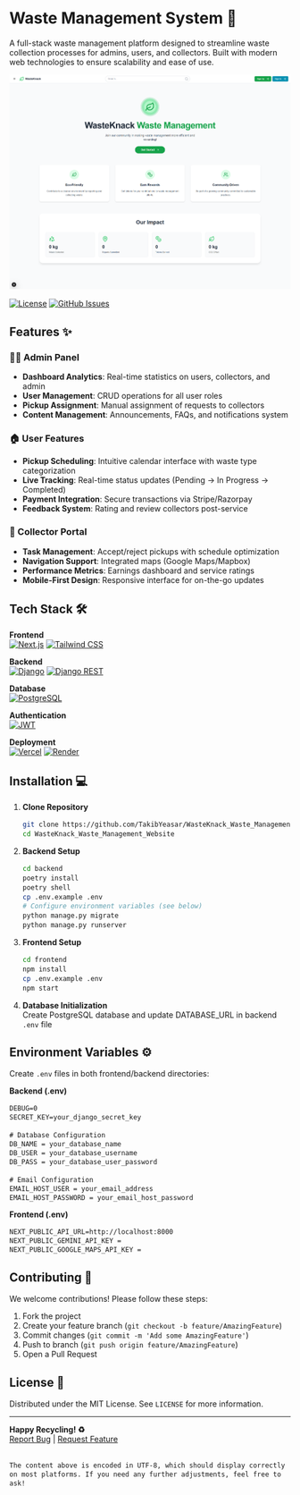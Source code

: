 # Waste Management System 🌱

A full-stack waste management platform designed to streamline waste collection processes for admins, users, and collectors. Built with modern web technologies to ensure scalability and ease of use.

![Project Banner](https://github.com/TakibYeasar/WasteKnack_Waste_Management_Website/blob/main/screencapture-localhost-3000-2025-03-07-11_30_45.png)

[![License](https://img.shields.io/badge/license-MIT-blue.svg)](LICENSE)
[![GitHub Issues](https://img.shields.io/github/issues/TakibYeasar/WasteKnack_Waste_Management_Website)](https://github.com/TakibYeasar/WasteKnack_Waste_Management_Website/issues)

## Features ✨

### 👨💼 Admin Panel
- **Dashboard Analytics**: Real-time statistics on users, collectors, and admin
- **User Management**: CRUD operations for all user roles
- **Pickup Assignment**: Manual assignment of requests to collectors
- **Content Management**: Announcements, FAQs, and notifications system

### 🏠 User Features
- **Pickup Scheduling**: Intuitive calendar interface with waste type categorization
- **Live Tracking**: Real-time status updates (Pending → In Progress → Completed)
- **Payment Integration**: Secure transactions via Stripe/Razorpay
- **Feedback System**: Rating and review collectors post-service

### 🚚 Collector Portal
- **Task Management**: Accept/reject pickups with schedule optimization
- **Navigation Support**: Integrated maps (Google Maps/Mapbox)
- **Performance Metrics**: Earnings dashboard and service ratings
- **Mobile-First Design**: Responsive interface for on-the-go updates

## Tech Stack 🛠️

**Frontend**  
[![Next.js](https://img.shields.io/badge/Next.js-000000?style=flat&logo=nextdotjs)](https://nextjs.org/)
[![Tailwind CSS](https://img.shields.io/badge/Tailwind_CSS-06B6D4?style=flat&logo=tailwindcss)](https://tailwindcss.com/)

**Backend**  
[![Django](https://img.shields.io/badge/Django-092E20?style=flat&logo=django)](https://www.djangoproject.com/)
[![Django REST](https://img.shields.io/badge/Django_REST-FF1709?style=flat&logo=django)](https://www.django-rest-framework.org/)

**Database**  
[![PostgreSQL](https://img.shields.io/badge/PostgreSQL-4169E1?style=flat&logo=postgresql)](https://www.postgresql.org/)

**Authentication**  
[![JWT](https://img.shields.io/badge/JWT-000000?style=flat&logo=jsonwebtokens)](https://jwt.io/)

**Deployment**  
[![Vercel](https://img.shields.io/badge/Vercel-000000?style=flat&logo=vercel)](https://vercel.com/)
[![Render](https://img.shields.io/badge/Render-46E3B7?style=flat&logo=render)](https://render.com/)

## Installation 💻

1. **Clone Repository**
   ```bash
   git clone https://github.com/TakibYeasar/WasteKnack_Waste_Management_Website.git
   cd WasteKnack_Waste_Management_Website
   ```

2. **Backend Setup**
   ```bash
   cd backend
   poetry install
   poetry shell
   cp .env.example .env
   # Configure environment variables (see below)
   python manage.py migrate
   python manage.py runserver
   ```

3. **Frontend Setup**
   ```bash
   cd frontend
   npm install
   cp .env.example .env
   npm start
   ```

4. **Database Initialization**  
   Create PostgreSQL database and update DATABASE_URL in backend `.env` file

## Environment Variables ⚙️

Create `.env` files in both frontend/backend directories:

**Backend (.env)**
```env
DEBUG=0
SECRET_KEY=your_django_secret_key

# Database Configuration
DB_NAME = your_database_name
DB_USER = your_database_username
DB_PASS = your_database_user_password

# Email Configuration
EMAIL_HOST_USER = your_email_address
EMAIL_HOST_PASSWORD = your_email_host_password
```

**Frontend (.env)**
```env
NEXT_PUBLIC_API_URL=http://localhost:8000
NEXT_PUBLIC_GEMINI_API_KEY = 
NEXT_PUBLIC_GOOGLE_MAPS_API_KEY = 
```

## Contributing 🤝

We welcome contributions! Please follow these steps:
1. Fork the project
2. Create your feature branch (`git checkout -b feature/AmazingFeature`)
3. Commit changes (`git commit -m 'Add some AmazingFeature'`)
4. Push to branch (`git push origin feature/AmazingFeature`)
5. Open a Pull Request

## License 📄

Distributed under the MIT License. See `LICENSE` for more information.

---

**Happy Recycling! ♻️**  
[Report Bug](https://github.com/TakibYeasar/WasteKnack_Waste_Management_Website/issues) | [Request Feature](https://github.com/TakibYeasar/WasteKnack_Waste_Management_Website/issues)
```

The content above is encoded in UTF-8, which should display correctly on most platforms. If you need any further adjustments, feel free to ask!